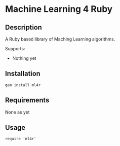 # Machine Learning 4 Ruby #

## Description ##

A Ruby based library of Maching Learning algorithms.

Supports:

* Nothing yet

## Installation ##
    gem install ml4r

## Requirements ##
None as yet

## Usage ##
    
    require 'ml4r'
    